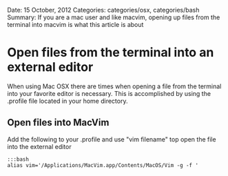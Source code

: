 Date: 15 October, 2012
Categories: categories/osx, categories/bash
Summary: If you are a mac user and like macvim, opening up files from the terminal into macvim is what this article is about

# Open files from the terminal into an external editor

When using Mac OSX there are times when opening a file from the terminal into your favorite editor is necessary. This is accomplished by using the .profile file located in your home directory.

## Open files into MacVim

Add the following to your .profile and use "vim filename" top open the file into the external editor

    :::bash
    alias vim='/Applications/MacVim.app/Contents/MacOS/Vim -g -f '